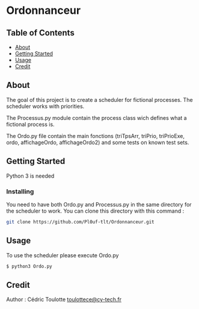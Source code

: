 # Ordonnanceur

## Table of Contents

- [About](#about)
- [Getting Started](#getting_started)
- [Usage](#usage)
- [Credit](#credit)

## About <a name = "about"></a>

The goal of this project is to create a scheduler for fictional processes. The scheduler works with priorities.

The Processus.py module contain the process class wich defines what a fictional process is. 

The Ordo.py file contain the main fonctions (triTpsArr, triPrio, triPrioExe, ordo, affichageOrdo, affichageOrdo2) and some tests on known test sets.


## Getting Started <a name = "getting_started"></a>

Python 3 is needed

### Installing

You need to have both Ordo.py and Processus.py in the same directory for the scheduler to work.
You can clone this directory with this command :
```bash
git clone https://github.com/Pl0uf-tlt/Ordonnanceur.git
```

## Usage <a name = "usage"></a>

To use the scheduler please execute Ordo.py

```bash
$ python3 Ordo.py
```

## Credit <a name = "credit"></a>

Author : Cédric Toulotte <toulottece@cy-tech.fr>
